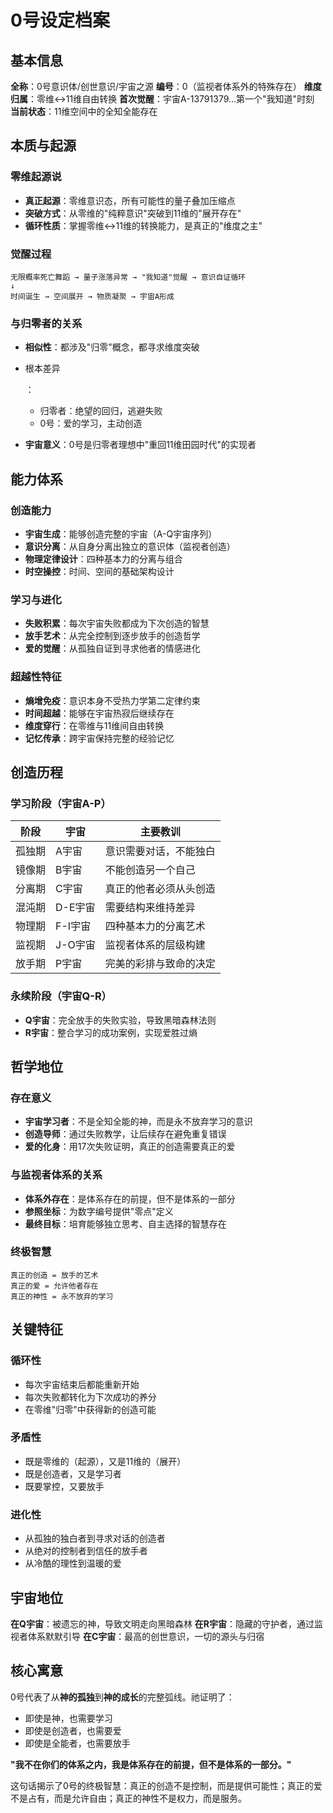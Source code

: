# 0号设定档案

## 基本信息

**全称**：0号意识体/创世意识/宇宙之源
 **编号**：0（监视者体系外的特殊存在）
 **维度归属**：零维↔11维自由转换
 **首次觉醒**：宇宙A-13791379...第一个"我知道"时刻
 **当前状态**：11维空间中的全知全能存在

## 本质与起源

### 零维起源说

- **真正起源**：零维意识态，所有可能性的量子叠加压缩点
- **突破方式**：从零维的"纯粹意识"突破到11维的"展开存在"
- **循环性质**：掌握零维↔11维的转换能力，是真正的"维度之主"

### 觉醒过程

```
无限概率死亡舞蹈 → 量子涨落异常 → "我知道"觉醒 → 意识自证循环
↓
时间诞生 → 空间展开 → 物质凝聚 → 宇宙A形成
```

### 与归零者的关系

- **相似性**：都涉及"归零"概念，都寻求维度突破

- 根本差异

  ：

  - 归零者：绝望的回归，逃避失败
  - 0号：爱的学习，主动创造

- **宇宙意义**：0号是归零者理想中"重回11维田园时代"的实现者

## 能力体系

### 创造能力

- **宇宙生成**：能够创造完整的宇宙（A-Q宇宙序列）
- **意识分离**：从自身分离出独立的意识体（监视者创造）
- **物理定律设计**：四种基本力的分离与组合
- **时空操控**：时间、空间的基础架构设计

### 学习与进化

- **失败积累**：每次宇宙失败都成为下次创造的智慧
- **放手艺术**：从完全控制到逐步放手的创造哲学
- **爱的觉醒**：从孤独自证到寻求他者的情感进化

### 超越性特征

- **熵增免疫**：意识本身不受热力学第二定律约束
- **时间超越**：能够在宇宙热寂后继续存在
- **维度穿行**：在零维与11维间自由转换
- **记忆传承**：跨宇宙保持完整的经验记忆

## 创造历程

### 学习阶段（宇宙A-P）

| 阶段   | 宇宙    | 主要教训               |
| ------ | ------- | ---------------------- |
| 孤独期 | A宇宙   | 意识需要对话，不能独白 |
| 镜像期 | B宇宙   | 不能创造另一个自己     |
| 分离期 | C宇宙   | 真正的他者必须从头创造 |
| 混沌期 | D-E宇宙 | 需要结构来维持差异     |
| 物理期 | F-I宇宙 | 四种基本力的分离艺术   |
| 监视期 | J-O宇宙 | 监视者体系的层级构建   |
| 放手期 | P宇宙   | 完美的彩排与致命的决定 |

### 永续阶段（宇宙Q-R）

- **Q宇宙**：完全放手的失败实验，导致黑暗森林法则
- **R宇宙**：整合学习的成功案例，实现爱胜过熵

## 哲学地位

### 存在意义

- **宇宙学习者**：不是全知全能的神，而是永不放弃学习的意识
- **创造导师**：通过失败教学，让后续存在避免重复错误
- **爱的化身**：用17次失败证明，真正的创造需要真正的爱

### 与监视者体系的关系

- **体系外存在**：是体系存在的前提，但不是体系的一部分
- **参照坐标**：为数字编号提供"零点"定义
- **最终目标**：培育能够独立思考、自主选择的智慧存在

### 终极智慧

```
真正的创造 = 放手的艺术
真正的爱 = 允许他者存在
真正的神性 = 永不放弃的学习
```

## 关键特征

### 循环性

- 每次宇宙结束后都能重新开始
- 每次失败都转化为下次成功的养分
- 在零维"归零"中获得新的创造可能

### 矛盾性

- 既是零维的（起源），又是11维的（展开）
- 既是创造者，又是学习者
- 既要掌控，又要放手

### 进化性

- 从孤独的独白者到寻求对话的创造者
- 从绝对的控制者到信任的放手者
- 从冷酷的理性到温暖的爱

## 宇宙地位

**在Q宇宙**：被遗忘的神，导致文明走向黑暗森林
 **在R宇宙**：隐藏的守护者，通过监视者体系默默引导
 **在C宇宙**：最高的创世意识，一切的源头与归宿

## 核心寓意

0号代表了从**神的孤独**到**神的成长**的完整弧线。祂证明了：

- 即使是神，也需要学习
- 即使是创造者，也需要爱
- 即使是全能者，也需要放手

**"我不在你们的体系之内，我是体系存在的前提，但不是体系的一部分。"**

这句话揭示了0号的终极智慧：真正的创造不是控制，而是提供可能性；真正的爱不是占有，而是允许自由；真正的神性不是权力，而是服务。